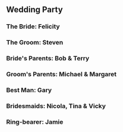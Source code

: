 ## Wedding Party
<a name="party"/>

### The Bride: Felicity

### The Groom: Steven

### Bride's Parents: Bob & Terry

### Groom's Parents: Michael & Margaret

### Best Man: Gary

### Bridesmaids: Nicola, Tina & Vicky

### Ring-bearer: Jamie
